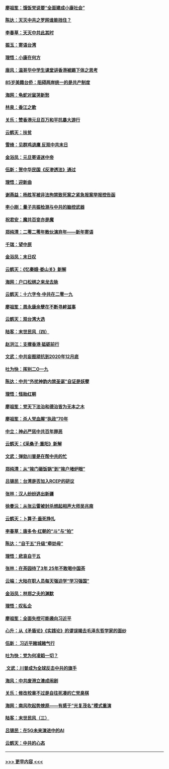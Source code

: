 #### [廖祖笙：饿饭党说要“全面建成小康社会”](../pages/nsc993/n11767482.md?t=01050401) 
#### [陈达：天灭中共之罗网谁能挡住？](../pages/nsc993/n11767465.md?t=01050401) 
#### [李春草：天灭中共此其时](../pages/nsc993/n11767452.md?t=01050401) 
#### [振玉：寄语台湾](../pages/nsc993/n11767432.md?t=01050401) 
#### [理悟：小康在何方](../pages/nsc993/n11767394.md?t=01050401) 
#### [唐风：温哥华中学生课堂讲香港被踢下体之思考](../pages/nsc993/n11766848.md?t=01050401) 
#### [85岁美籍台侨：阻碍两岸统一的是共产制度](../pages/nsc993/n11765043.md?t=01050401) 
#### [海网：龟蛇对鼠哭新愁](../pages/nsc993/n11764895.md?t=01050401) 
#### [林泉：香江之歌](../pages/nsc993/n11764415.md?t=01050401) 
#### [关乐：赞香港元旦百万和平抗暴大游行](../pages/nsc993/n11764382.md?t=01050401) 
#### [云鹤天：扶贫](../pages/nsc993/n11764245.md?t=01050401) 
#### [雪绮：见群鸡退鹰  反观中共末日](../pages/nsc993/n11762112.md?t=01050401) 
#### [金浴凤：元旦寄语迷中帝](../pages/nsc993/n11761788.md?t=01050401) 
#### [伍新：贺中华民国《反渗透法》通过](../pages/nsc993/n11761994.md?t=01050401) 
#### [理悟：迎新曲](../pages/nsc993/n11761152.md?t=01050401) 
#### [谢燕益：杨胜军被非法拘禁致死案之紧急报案举报控告函](../pages/nsc993/n11756134.md?t=01050401) 
#### [李小刚：量子共振检测与中共的脑控武器](../pages/nsc993/n11754518.md?t=01050401) 
#### [祝君安：魔共百变亦是魔](../pages/nsc993/n11754469.md?t=01050401) 
#### [郑纯清：二零二零年散伙演弃年——新年寄语](../pages/nsc993/n11754195.md?t=01050401) 
#### [千瑞：望中原](../pages/nsc993/n11754159.md?t=01050401) 
#### [金浴凤：末日叹](../pages/nsc993/n11752359.md?t=01050401) 
#### [云鹤天：《忆秦娥‧娄山关》新解](../pages/nsc993/n11752348.md?t=01050401) 
#### [海网：户口松绑之来龙去脉](../pages/nsc993/n11752328.md?t=01050401) 
#### [云鹤天：十六字令‧中共在二零一九](../pages/nsc993/n11752305.md?t=01050401) 
#### [廖祖笙：周永康余孽在不断寻衅滋事](../pages/nsc993/n11751013.md?t=01050401) 
#### [云鹤天：观台湾大选](../pages/nsc993/n11751007.md?t=01050401) 
#### [陆客：末世民风（四）](../pages/nsc993/n11749203.md?t=01050401) 
#### [赵洪江：支撑香港 砥砺前行](../pages/nsc993/n11748482.md?t=01050401) 
#### [文武：中共妄图顽抗到2020年12月底](../pages/nsc993/n11748446.md?t=01050401) 
#### [吐为快：挥别二O一九](../pages/nsc993/n11748411.md?t=01050401) 
#### [陈达：中共“外扰神韵内禁圣诞”自证是妖孽](../pages/nsc993/n11748226.md?t=01050401) 
#### [理悟：怪胎红朝](../pages/nsc993/n11748206.md?t=01050401) 
#### [廖祖笙：党天下法治和德治皆为无本之木](../pages/nsc993/n11748135.md?t=01050401) 
#### [廖祖笙：杀人党血腥“执政”70年](../pages/nsc993/n11745144.md?t=01050401) 
#### [中立：神必严惩中共百年罪恶](../pages/nsc993/n11744970.md?t=01050401) 
#### [云鹤天：《采桑子‧重阳》新解](../pages/nsc993/n11744948.md?t=01050401) 
#### [文武：弹劾川普是在帮中共的忙](../pages/nsc993/n11744758.md?t=01050401) 
#### [郑纯清：从“挨门砸饭锅”到“挨户堵炉眼”](../pages/nsc993/n11744745.md?t=01050401) 
#### [吕锡民：台湾是否加入RCEP的研议](../pages/nsc993/n11744701.md?t=01050401) 
#### [张林：汉人纷纷逃出新疆](../pages/nsc993/n11743530.md?t=01050401) 
#### [徐曼沅：从张云雷被封杀想起相声大师吴兆南](../pages/nsc993/n11741816.md?t=01050401) 
#### [云鹤天：卜算子‧垂死挣扎](../pages/nsc993/n11739956.md?t=01050401) 
#### [李春草：唐多令‧红朝的“斗”与“拍”](../pages/nsc993/n11739830.md?t=01050401) 
#### [陈达：“自干五”升级“牵妨母”](../pages/nsc993/n11739724.md?t=01050401) 
#### [理悟：悲哀自干五](../pages/nsc993/n11739547.md?t=01050401) 
#### [张林：在茶园待了3年 25年不敢喝中国茶](../pages/nsc993/n11739240.md?t=01050401) 
#### [云端：大陆在职人员每天强迫学“学习强国”](../pages/nsc993/n11738735.md?t=01050401) 
#### [金浴凤：林郑之夫的渊默](../pages/nsc993/n11737735.md?t=01050401) 
#### [理悟：叹私企](../pages/nsc993/n11737715.md?t=01050401) 
#### [廖祖笙：全面失控可能袭向习近平](../pages/nsc993/n11737704.md?t=01050401) 
#### [心升：从《矛盾论》《实践论》的谬误揭去毛泽东哲学家的面纱](../pages/nsc993/n11736962.md?t=01050401) 
#### [伍新： 习近平赌城赌气行](../pages/nsc993/n11736929.md?t=01050401) 
#### [吐为快：党为何凌蹈一切？](../pages/nsc993/n11736915.md?t=01050401) 
#### [ 文武：川普成为全球反击中共的旗手](../pages/nsc993/n11736882.md?t=01050401) 
#### [海风：中共废港立澳成闹剧](../pages/nsc993/n11735857.md?t=01050401) 
#### [关乐：修改校章不过是自往死凑的亡党臭棋](../pages/nsc993/n11735097.md?t=01050401) 
#### [海网：南风吹起势燎原——有感于“光复茂名”模式重演](../pages/nsc993/n11732308.md?t=01050401) 
#### [陆客：末世民风（三）](../pages/nsc993/n11732211.md?t=01050401) 
#### [吕锡民：在5G未来演进中的AI](../pages/nsc993/n11730010.md?t=01050401) 
#### [云鹤天：中共的心态](../pages/nsc993/n11729906.md?t=01050401) 

----
#### [ >>> 更早内容 <<< ](../indexes/nsc993-earlier.md)
